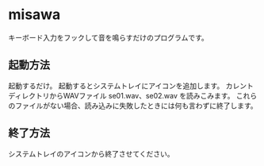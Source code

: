 # misawa

キーボード入力をフックして音を鳴らすだけのプログラムです。

## 起動方法

起動するだけ。
起動するとシステムトレイにアイコンを追加します。
カレントディレクトリからWAVファイル se01.wav、se02.wav を読みこみます。
これらのファイルがない場合、読み込みに失敗したときには何も言わずに終了します。

## 終了方法

システムトレイのアイコンから終了させてください。
